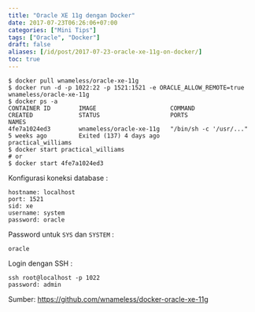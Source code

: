 ```yaml
---
title: "Oracle XE 11g dengan Docker"
date: 2017-07-23T06:26:06+07:00
categories: ["Mini Tips"]
tags: ["Oracle", "Docker"]
draft: false
aliases: [/id/post/2017-07-23-oracle-xe-11g-on-docker/]
toc: true
---
```



```shell
$ docker pull wnameless/oracle-xe-11g
$ docker run -d -p 1022:22 -p 1521:1521 -e ORACLE_ALLOW_REMOTE=true wnameless/oracle-xe-11g
$ docker ps -a
CONTAINER ID        IMAGE                     COMMAND                  CREATED             STATUS                    PORTS               NAMES
4fe7a1024ed3        wnameless/oracle-xe-11g   "/bin/sh -c '/usr/..."   5 weeks ago         Exited (137) 4 days ago                       practical_williams
$ docker start practical_williams
# or
$ docker start 4fe7a1024ed3
```

<!--more-->

Konfigurasi koneksi database :
```
hostname: localhost
port: 1521
sid: xe
username: system
password: oracle
```

Password untuk `SYS` dan `SYSTEM` :
```
oracle
```

Login dengan SSH :
```
ssh root@localhost -p 1022
password: admin
```

Sumber: https://github.com/wnameless/docker-oracle-xe-11g
